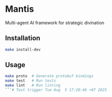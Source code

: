 # Mantis

Multi-agent AI framework for strategic divination

## Installation

```bash
make install-dev
```

## Usage

```bash
make proto  # Generate protobuf bindings
make test   # Run tests
make lint   # Run linting
```# Test trigger Tue Aug  5 17:20:46 +07 2025
